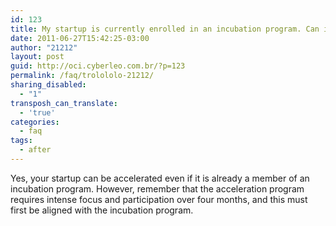 ```yaml
---
id: 123
title: My startup is currently enrolled in an incubation program. Can it be accelerated by 21212.com?
date: 2011-06-27T15:42:25-03:00
author: "21212"
layout: post
guid: http://oci.cyberleo.com.br/?p=123
permalink: /faq/trolololo-21212/
sharing_disabled:
  - "1"
transposh_can_translate:
  - 'true'
categories:
  - faq
tags:
  - after
---
```

Yes, your startup can be accelerated even if it is already a member of an incubation program. However, remember that the acceleration program requires intense focus and participation over four months, and this must first be aligned with the incubation program.